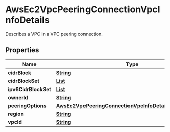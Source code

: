 

# AwsEc2VpcPeeringConnectionVpcInfoDetails

Describes a VPC in a VPC peering connection. 

## Properties

| Name | Type | Description | Notes |
|------------ | ------------- | ------------- | -------------|
|**cidrBlock** | [**String**](String.md) |  |  [optional] |
|**cidrBlockSet** | [**List**](List.md) |  |  [optional] |
|**ipv6CidrBlockSet** | [**List**](List.md) |  |  [optional] |
|**ownerId** | [**String**](String.md) |  |  [optional] |
|**peeringOptions** | [**AwsEc2VpcPeeringConnectionVpcInfoDetailsPeeringOptions**](AwsEc2VpcPeeringConnectionVpcInfoDetailsPeeringOptions.md) |  |  [optional] |
|**region** | [**String**](String.md) |  |  [optional] |
|**vpcId** | [**String**](String.md) |  |  [optional] |



